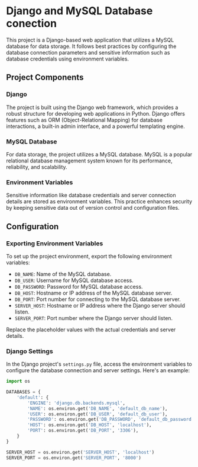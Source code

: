 # Django and MySQL Database conection

This project is a Django-based web application that utilizes a MySQL database for data storage. It follows best practices by configuring the database connection parameters and sensitive information such as database credentials using environment variables.

## Project Components

### Django

The project is built using the Django web framework, which provides a robust structure for developing web applications in Python. Django offers features such as ORM (Object-Relational Mapping) for database interactions, a built-in admin interface, and a powerful templating engine.

### MySQL Database

For data storage, the project utilizes a MySQL database. MySQL is a popular relational database management system known for its performance, reliability, and scalability.

### Environment Variables

Sensitive information like database credentials and server connection details are stored as environment variables. This practice enhances security by keeping sensitive data out of version control and configuration files.

## Configuration

### Exporting Environment Variables

To set up the project environment, export the following environment variables:

- `DB_NAME`: Name of the MySQL database.
- `DB_USER`: Username for MySQL database access.
- `DB_PASSWORD`: Password for MySQL database access.
- `DB_HOST`: Hostname or IP address of the MySQL database server.
- `DB_PORT`: Port number for connecting to the MySQL database server.
- `SERVER_HOST`: Hostname or IP address where the Django server should listen.
- `SERVER_PORT`: Port number where the Django server should listen.

Replace the placeholder values with the actual credentials and server details.

### Django Settings

In the Django project's `settings.py` file, access the environment variables to configure the database connection and server settings. Here's an example:

```python
import os

DATABASES = {
    'default': {
        'ENGINE': 'django.db.backends.mysql',
        'NAME': os.environ.get('DB_NAME', 'default_db_name'),
        'USER': os.environ.get('DB_USER', 'default_db_user'),
        'PASSWORD': os.environ.get('DB_PASSWORD', 'default_db_password'),
        'HOST': os.environ.get('DB_HOST', 'localhost'),
        'PORT': os.environ.get('DB_PORT', '3306'),
    }
}

SERVER_HOST = os.environ.get('SERVER_HOST', 'localhost')
SERVER_PORT = os.environ.get('SERVER_PORT', '8000')
